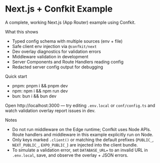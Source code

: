 # Next.js + Confkit Example

A complete, working Next.js (App Router) example using Confkit.

What this shows

- Typed config schema with multiple sources (env + file)
- Safe client env injection via `@confkit/next`
- Dev overlay diagnostics for validation errors
- Middleware validation in development
- Server Components and Route Handlers reading config
- Redacted server config output for debugging

Quick start

- pnpm: pnpm i && pnpm dev
- npm: npm i && npm run dev
- bun: bun i && bun dev

Open http://localhost:3000 — try editing `.env.local` or `conf/config.ts` and watch validation overlay report issues in dev.

Notes

- Do not run middleware on the Edge runtime; Confkit uses Node APIs. Route handlers and middleware in this example explicitly run on Node.
- Only keys marked `.client()` or matching the default prefixes (`PUBLIC_`, `NEXT_PUBLIC_`, `EXPO_PUBLIC_`) are injected into the client bundle.
- To simulate a validation error, set `DATABASE_URL=` to an invalid URL in `.env.local`, save, and observe the overlay + JSON errors.
